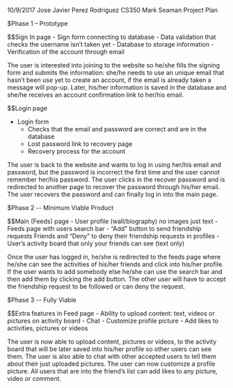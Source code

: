 10/9/2017
Jose Javier Perez Rodriguez
CS350
Mark Seaman
Project Plan

$Phase 1 – Prototype 

$$Sign In page 
 	- Sign form connecting to database 
 	- Data validation that checks the username isn’t taken yet 
 	- Database to storage information 
 	- Verification of the account through email 


The user is interested into joining to the website so he/she fills the signing form and submits the information: she/he needs to use an unique email that hasn’t been use yet to create an account, if the email is already taken a message will pop-up. Later, his/her information is saved in the database and she/he receives an account confirmation link to her/his email. 

$$Login page 
- Login form
 	- Checks that the email and password are correct and are in the database 
 	- Lost password link to recovery page
 	- Recovery process for the account 

The user is back to the website and wants to log in using her/his email and password, but the password is incorrect the first time and the user cannot remember her/his password. The user clicks in the recover password and is redirected to another page to recover the password through his/her email. The user recovers the password and can finally log in into the main page. 

$Phase 2 -- Minimum Viable Product 

$$Main (Feeds) page 
 	- User profile (wall/biography) no images just text 
 	- Feeds page with users search bar 
 	- “Add” button to send friendship requests Friends and “Deny” to deny their friendship     requests in profiles
 	- User’s activity board that only your friends can see (text only) 

Once the user has logged in, he/she is redirected to the feeds page where he/she can see the activities of his/her friends and click into his/her profile. If the user wants to add somebody else he/she can use the search bar and then add them by clicking the add button. The other user will have to accept the friendship request to be followed or can deny the request. 

$Phase 3 -- Fully Viable 

$$Extra features in Feed page 
 	- Ability to upload content: text, videos or pictures on activity board 
 	- Chat 
 	- Customize profile picture 
 	- Add likes to activities, pictures or videos 

The user is now able to upload content, pictures or videos, to the activity board that will be later saved into his/her profile so other users can see them. The user is also able to chat with other accepted users to tell them about their just uploaded pictures. The user can now customize a profile picture. All users that are into the friend’s list can add likes to any picture, video or comment.
